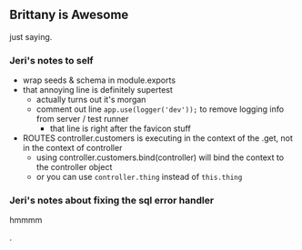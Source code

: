 ## Brittany is Awesome

just saying.

### Jeri's notes to self

- wrap seeds & schema in module.exports
- that annoying line is definitely supertest
  - actually turns out it's morgan
  - comment out line `app.use(logger('dev'));` to remove logging info from server / test runner
    - that line is right after the favicon stuff
- ROUTES controller.customers is executing in the context of the .get, not in the context of controller
  - using controller.customers.bind(controller) will bind the context to the controller object
  - or you can use `controller.thing` instead of `this.thing`

### Jeri's notes about fixing the sql error handler

hmmmm



.
